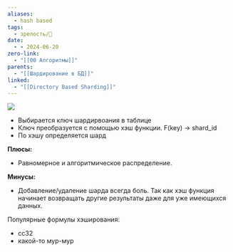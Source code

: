 ```yaml
---
aliases:
  - hash based
tags:
  - зрелость/🌱
date:
  - - 2024-06-20
zero-link:
  - "[[00 Алгоритмы]]"
parents:
  - "[[Шардирование в БД]]"
linked:
  - "[[Directory Based Sharding]]"
---
```

![](Pasted%20image%2020240620220323.png)

- Выбирается ключ шардирвоания в таблице
- Ключ преобразуется с помощью хэш функции. F(key) -> shard_id
- По хэшу определяется шард

**Плюсы:**
- Равномерное и алгоритмическое распределение. 

**Минусы:**
- Добавление/удаление шарда всегда боль. Так как хэш функция начинает возвращать другие результаты даже для уже имеющихся данных.

Популярные формулы хэширования:
- cc32
- какой-то мур-мур